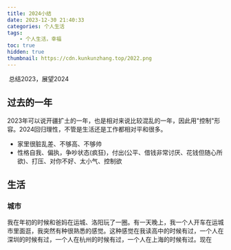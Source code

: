 ```yaml
---
title: 2024小结
date: 2023-12-30 21:40:33
categories: 个人生活
tags:
    - 个人生活，幸福
toc: true
hidden: true
thumbnail: https://cdn.kunkunzhang.top/2022.png
---
```


​       总结2023，展望2024

<!--more-->

## 过去的一年

2023年可以说开疆扩土的一年，也是相对来说比较混乱的一年，因此用"控制"形容。2024回归理性，不管是生活还是工作都相对平和很多。

- 家里很脏乱差、不够高、不够帅
- 性格自我、偏执，争吵状态(疯狂)，付出(公平、借钱非常讨厌、花钱但随心所欲)、打压、对你不好、太小气、控制欲

## 生活

### 城市

我在年初的时候和爸妈在运城、洛阳玩了一圈。有一天晚上，我一个人开车在运城市里面逛，我突然有种很熟悉的感觉。这种感觉在我读高中的时候有过，一个人在深圳的时候有过，一个人在杭州的时候有过，一个人在上海的时候有过。现在

